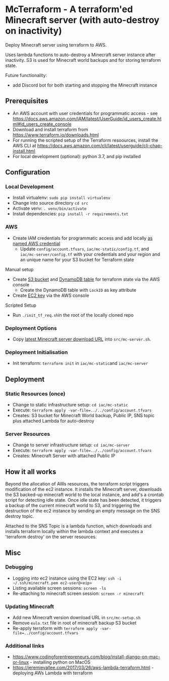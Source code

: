 # McTerraform - A terraform'ed Minecraft server (with auto-destroy on inactivity) 

Deploy Minecraft server using terraform to AWS. 

Uses lambda functions to auto-destroy a Minecraft server instance after inactivity. S3 is used for Minecraft world backups and for storing terraform state. 

Future functionality:
* add Discord bot for both starting and stopping the Minecraft instance

## Prerequisites
* An AWS account with user credentials for programmatic access - see <https://docs.aws.amazon.com/IAM/latest/UserGuide/id_users_create.html#id_users_create_console>
* Download and install terraform from <https://www.terraform.io/downloads.html>
* For running the scripted setup of the Terraform resoources, install the AWS CLI at <https://docs.aws.amazon.com/cli/latest/userguide/cli-chap-install.html>
* For local development (optional): python 3.7, and pip installed

## Configuration
### Local Development
* Install virtualenv: `sudo pip install virtualenv`
* Change into source directory `cd src` 
* Activate venv: `. venv/bin/activate`
* Install dependencies: `pip install -r requirements.txt`

### AWS
* Create IAM credentials for programmatic access and add locally [as named AWS credential](https://docs.aws.amazon.com/cli/latest/userguide/cli-chap-configure.html)
  * Update `config/account.tfvars`, `iac/mc-static/config.tf`, and `iac/mc-server/config.tf` with your credentials and your region and an unique name for your S3 bucket for Terraform state

Manual setup
* Create [S3 bucket](https://docs.aws.amazon.com/AmazonS3/latest/gsg/CreatingABucket.html) and [DynamoDB table](https://docs.aws.amazon.com/amazondynamodb/latest/developerguide/getting-started-step-1.html) for terraform state via the AWS console
  * Create the DynamoDB table with `LockID` as key attribute
* Create [EC2 key](https://docs.aws.amazon.com/AWSEC2/latest/UserGuide/ec2-key-pairs.html) via the AWS console

Scripted Setup
* Run `./init_tf_req.sh`in the root of the locally cloned repo

### Deployment Options
* Copy [latest Minecraft server download URL](https://www.minecraft.net/en-us/download/server/) into `src/mc-server.sh`.

### Deployment Initialisation
* Init terraform: `terraform init` in `iac/mc-static`and `iac/mc-server`

## Deployment
### Static Resources (once)
* Change to static infrastructure setup: `cd iac/mc-static`
* Execute: `terraform apply -var-file=../../config/account.tfvars`
* Creates: S3 bucket for Minecraft World backup, Public IP, SNS topic plus attached Lambda for auto-destroy

### Server Resources
* Change to server infrastructure setup: `cd iac/mc-server`
* Execute: `terraform apply -var-file=../../config/account.tfvars`
* Creates: Minecraft Server with attached Public IP

## How it all works
Beyond the allocation of AWs resources, the terraform script triggers modification of the ec2 instance. It installs the Minecraft server, downloads the S3 backed-up minecraft world to the local instance, and add's a crontab script for detecting idle state. Once idle state has been detected, it triggers a backup of the current minecraft world to S3, and triggering the destruction of the ec2 instance by sending an empty message on the SNS destroy topic.

Attached to the SNS Topic is a lambda function, which downloads and installs terraform locally within the lambda context and executes a 'terraform destroy' on the server resources.

## Misc
### Debugging
* Logging into ec2 instance using the EC2 key: `ssh -i ~/.ssh/minecraft.pem ec2-user@<eip>`
* Listing available screen sessions: `screen -ls`
* Re-attaching to minecraft screen session: `screen -r minecraft`

### Updating Minecraft
* Add new Minecraft version download URL in `src/mc-setup.sh`
* Remove `eula.txt` file in root of minecraft backup S3 bucket
* Re-apply terraform with `terraform apply -var-file=../config/account.tfvars`

### Additional links
* https://www.codingforentrepreneurs.com/blog/install-django-on-mac-or-linux - installing python on MacOS
* https://jeremievallee.com/2017/03/26/aws-lambda-terraform.html - deploying AWs Lambda with terraform

